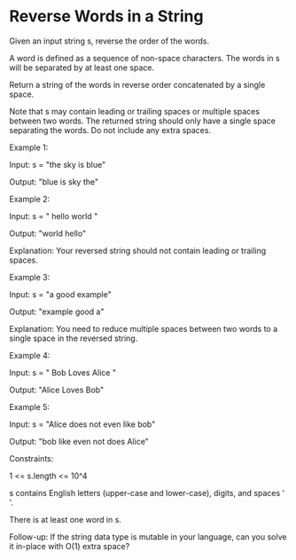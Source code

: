 # Reverse Words in a String

Given an input string s, reverse the order of the words.

A word is defined as a sequence of non-space characters. The words in s will be separated by at least one space.

Return a string of the words in reverse order concatenated by a single space.

Note that s may contain leading or trailing spaces or multiple spaces between two words. The returned string should only have a single space separating the words. Do not include any extra spaces.

 

Example 1:

Input: s = "the sky is blue"

Output: "blue is sky the"

Example 2:

Input: s = "  hello world  "

Output: "world hello"

Explanation: Your reversed string should not contain leading or trailing spaces.


Example 3:

Input: s = "a good   example"

Output: "example good a"

Explanation: You need to reduce multiple spaces between two words to a single space in the reversed string.

Example 4:


Input: s = "  Bob    Loves  Alice   "

Output: "Alice Loves Bob"

Example 5:



Input: s = "Alice does not even like bob"

Output: "bob like even not does Alice"






Constraints:



1 <= s.length <= 10^4

s contains English letters (upper-case and lower-case), digits, and spaces ' '.

There is at least one word in s.




Follow-up: If the string data type is mutable in your language, can you solve it in-place with O(1) extra space?
